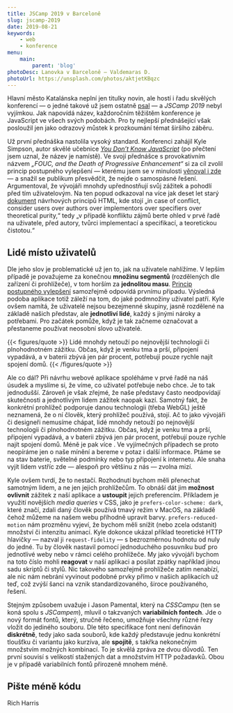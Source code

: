 ```yaml
---
title: JSCamp 2019 v Barceloně
slug: jscamp-2019
date: 2019-08-21
keywords:
    - web
    - konference
menu:
    main:
        parent: 'blog'
photoDesc: Lanovka v Barceloně — Valdemaras D.
photoUrl: https://unsplash.com/photos/aktjetKBqzc
---
```


Hlavní město Katalánska neplní jen titulky novin, ale hostí i řadu skvělých konferencí — o jedné takové už jsem ostatně [psal](/full-stack-fest-2018) — a *JSCamp 2019* nebyl vyjímkou. Jak napovídá název, každoročním těžištěm konference je JavaScript ve všech svých podobách. Pro ty nejlepší přednášející však posloužil jen jako odrazový můstek k prozkoumání témat širšího záběru.

<!--more-->

Už první přednáška nastolila vysoký standard. Konferenci zahájil Kyle Simpson, autor skvělé učebnice *[You Don’t Know JavaScript](https://github.com/getify/You-Dont-Know-JS)* (po přečtení jsem uznal, že název je namístě). Ve svojí přednášce s provokativním názvem *„FOUC, and the Death of Progressive Enhancement“* si za cíl zvolil princip postupného vylepšení — kterému jsem se v minulosti [věnoval i zde](/princip-postupneho-vylepseni) — a snažil se publikum přesvědčit, že nejde o samospásné řešení. Argumentoval, že vývojáři mnohdy upřednostňují svůj zážitek a pohodlí před tím uživatelovým. Na ten popud odkazoval na více jak deset let starý [dokument](https://www.w3.org/TR/html-design-principles/#priority-of-constituencies) návrhových principů HTML, kde stojí „in case of conflict, consider users over authors over implementors over specifiers over theoretical purity,“ tedy „v případě konfliktu zájmů berte ohled v prvé řadě na uživatele, před autory, tvůrci implementací a specifikací, a teoretickou čistotou.“

## Lidé místo uživatelů

Dle jeho slov je problematické už jen to, jak na uživatele nahlížíme. V lepším případě je považujeme za konečnou **množinu segmentů** (rozdělených dle zařízení či prohlížeče), v tom horším za **jednolitou masu**. [Princip postupného vylepšení](/princip-postupneho-vylepseni) samozřejmě odpovídá prvnímu případu. Výsledná podoba aplikace totiž záleží na tom, do jaké podmnožiny uživatel patří. Kyle ovšem namítá, že uživatelé nejsou bezejmenné skupiny, jasně rozdělené na základě našich představ, ale **jednotliví lidé**, každý s jinými nároky a potřebami. Pro začátek pomůže, když je tak začneme označovat a přestaneme používat neosobní slovo uživatelé.

{{< figures/quote >}}
Lidé mnohdy netouží po nejnovější technologii či plnohodnotném zážitku. Občas, když je venku tma a prší, připojení vypadává, a v baterii zbývá jen pár procent, potřebují pouze rychle najít spojení domů.
{{< /figures/quote >}}

Ale co dál? Při návrhu webové aplikace spoléháme v prvé řadě na náš úsudek a myslíme si, že víme, co uživatel potřebuje nebo chce. Je to tak jednodušší. Zároveň je však zřejmé, že naše představy často neodpovídají skutečnosti a jednotlivým lidem zážitek naopak kazí. Samotný fakt, že konkrétní prohlížeč podporuje danou technologii (třeba WebGL) ještě neznamená, že o ní člověk, který prohlížeč používá, stojí. Ač to jako vývojáři či designeři nemusíme chápat, lidé mnohdy netouží po nejnovější technologii či plnohodnotném zážitku. Občas, když je venku tma a prší, připojení vypadává, a v baterii zbývá jen pár procent, potřebují pouze rychle najít spojení domů. Méně je pak více . Ve vyjímečných případech se proto neopíráme jen o naše mínění a bereme v potaz i další informace. Ptáme se na stav baterie, světelné podmínky nebo typ připojení k internetu. Ale snaha vyjít lidem vstříc zde — alespoň pro většinu z nás — zvolna mizí.

Kyle ovšem tvrdí, že to nestačí. Rozhodnutí bychom měli přenechat samotným lidem, a ne jen jejich prohlížečům. To obnáší dát jim **možnost ovlivnit** zážitek z naší aplikace a **ustoupit** jejich preferencím. Příkladem je využití novějších *media queries* v CSS, jako je `prefers-color-scheme: dark`, které značí, zdali daný člověk používá tmavý režim v MacOS, na základě čehož můžeme na našem webu příhodně upravit barvy. `prefers-reduced-motion` nám prozměnu vyjeví, že bychom měli snížit (nebo zcela odstanit) množství či intenzitu animací. Kyle dokonce ukázal příklad teoretické HTTP hlavičky — nazval ji `request-fidelity` — s bezrozměrnou hodnotu od nuly do jedné. Tu by člověk nastavil pomocí jednoduchého posuvníku buď pro jednotlivé weby nebo v rámci celého prohlížeče. My jako vývojáři bychom na toto číslo mohli **reagovat** v naší aplikaci a posílat zpátky například jinou sadu skriptů či stylů. Nic takového samozřejmě prohlížeče zatím nenabízí, ale nic nám nebrání vyvinout podobné prvky přímo v našich aplikacích už teď, což zvýší šanci na vznik standardizovaného, široce používaného, řešení.

Stejným způsobem uvažuje i Jason Pamental, který na *CSSCampu* (ten se koná spolu s *JSCampem*), mluvil o takzvaných **variabilních fontech**. Jde o nový formát fontů, který, stručně řečeno, umožňuje všechny různé řezy vložit do jediného souboru. Dle této specifikace font není definován **diskrétně**, tedy jako sada souborů, kde každý představuje jednu konkrétní tloušťku či variantu jako kurzíva, ale **spojitě**, s takřka nekonečným množstvím možných kombinací. To je skvělá zpráva ze dvou důvodů. Ten první souvisí s velikostí stažených dat a množstvím HTTP požadavků. Obou je v případě variabilních fontů přirozeně mnohem méně.

## Pište méně kódu

Rich Harris

